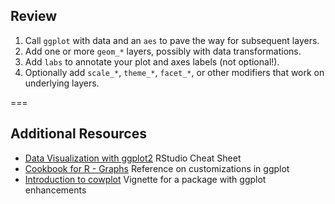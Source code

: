 ---
---

## Review

1. Call `ggplot` with data and an `aes` to pave the way for subsequent layers.
1. Add one or more `geom_*` layers, possibly with data transformations.
1. Add `labs` to annotate your plot and axes labels (not optional!).
1. Optionally add `scale_*`, `theme_*`, `facet_*`, or other modifiers that work on underlying layers.

===

## Additional Resources

- [Data Visualization with ggplot2] RStudio Cheat Sheet
- [Cookbook for R - Graphs] Reference on customizations in ggplot
- [Introduction to cowplot] Vignette for a package with ggplot enhancements

[Data Visualization with ggplot2]: http://www.rstudio.com/wp-content/uploads/2015/03/ggplot2-cheatsheet.pdf
[Cookbook for R - Graphs]: http://www.cookbook-r.com/Graphs/
[Introduction to cowplot]: https://cran.r-project.org/web/packages/cowplot/vignettes/introduction.html

